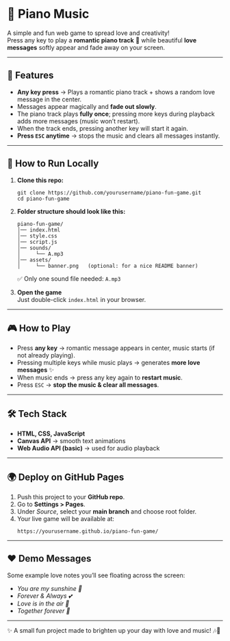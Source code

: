# 🎹 Piano Music

A simple and fun web game to spread love and creativity!  
Press any key to play a **romantic piano track** 🎼 while beautiful **love messages** softly appear and fade away on your screen.  

---

## 🌟 Features
- **Any key press** → Plays a romantic piano track + shows a random love message in the center.  
- Messages appear magically and **fade out slowly**.  
- The piano track plays **fully once**; pressing more keys during playback adds more messages (music won’t restart).  
- When the track ends, pressing another key will start it again.  
- **Press `ESC` anytime** → stops the music and clears all messages instantly.  

---

## 🚀 How to Run Locally

1. **Clone this repo:**
   ```
   git clone https://github.com/yourusername/piano-fun-game.git
   cd piano-fun-game
   ```

2. **Folder structure should look like this:**
   ```
   piano-fun-game/
   │── index.html
   │── style.css
   │── script.js
   │── sounds/
   │     └── A.mp3
   │── assets/
   │     └── banner.png   (optional: for a nice README banner)
   ```
   ✅ Only one sound file needed: `A.mp3`

3. **Open the game**  
   Just double-click `index.html` in your browser.

---

## 🎮 How to Play
- Press **any key** → romantic message appears in center, music starts (if not already playing).  
- Pressing multiple keys while music plays → generates **more love messages** ✨  
- When music ends → press any key again to **restart music**.  
- Press `ESC` → **stop the music & clear all messages**.  

---

## 🛠 Tech Stack
- **HTML, CSS, JavaScript**  
- **Canvas API** → smooth text animations  
- **Web Audio API (basic)** → used for audio playback  

---

## 🌍 Deploy on GitHub Pages
1. Push this project to your **GitHub repo**.  
2. Go to **Settings > Pages**.  
3. Under *Source*, select your **main branch** and choose root folder.  
4. Your live game will be available at:  
   ```
   https://yourusername.github.io/piano-fun-game/
   ```

---

## ❤️ Demo Messages
Some example love notes you’ll see floating across the screen:  
- *You are my sunshine 🌹*  
- *Forever & Always 💕*  
- *Love is in the air 💌*  
- *Together forever 🌙*  

---

✨ A small fun project made to brighten up your day with love and music! 🎶💖  
```

